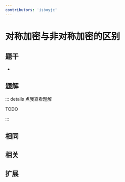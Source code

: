 ```yaml
---
contributors: 'isboyjc'
---
```


# 对称加密与非对称加密的区别


## 题干

- 



## 题解

::: details 点我查看题解

  TODO

:::



## 相同


## 相关


## 扩展

